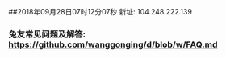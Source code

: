 ##2018年09月28日07时12分07秒 新址: 104.248.222.139
### 兔友常见问题及解答: https://github.com/wanggonging/d/blob/w/FAQ.md
